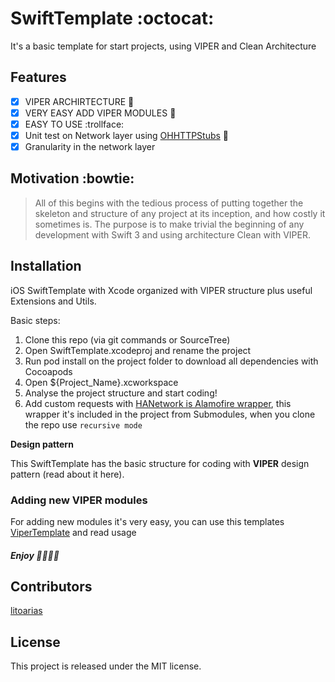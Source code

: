 # SwiftTemplate :octocat:
It's a basic template for start projects, using VIPER and Clean Architecture

## Features
- [x] VIPER ARCHIRTECTURE :heartbeat:
- [x] VERY EASY ADD VIPER MODULES :metal:
- [x] EASY TO USE :trollface:
- [x] Unit test on Network layer using [OHHTTPStubs](https://github.com/AliSoftware/OHHTTPStubs) :wrench:
- [x] Granularity in the network layer

## Motivation :bowtie:
>All of this begins with the tedious process of putting together the skeleton and structure of any project at its inception, and how costly it sometimes is. The purpose is to make trivial the beginning of any development with Swift 3 and using architecture Clean with VIPER.

## Installation 
iOS SwiftTemplate with Xcode organized with VIPER structure plus useful Extensions and Utils.

Basic steps:

 1. Clone this repo (via git commands or SourceTree)
 2. Open SwiftTemplate.xcodeproj and rename the project
 3. Run pod install on the project folder to download all dependencies with Cocoapods
 4. Open ${Project_Name}.xcworkspace
 5. Analyse the project structure and start coding!
 6. Add custom requests with [HANetwork is Alamofire wrapper](https://github.com/litoarias/HANetwork), this wrapper it's included in the project from Submodules, when you clone the repo use `recursive mode`

**Design pattern**

This SwiftTemplate has the basic structure for coding with **VIPER** design pattern (read about it here).

### Adding new VIPER modules
For adding new modules it's very easy, you can use this templates [ViperTemplate](https://github.com/litoarias/ViperTemplate/) and read usage

##### Enjoy :tada::tada::tada::tada:

## Contributors
[litoarias](https://github.com/litoarias/)

## License
This project is released under the MIT license.
